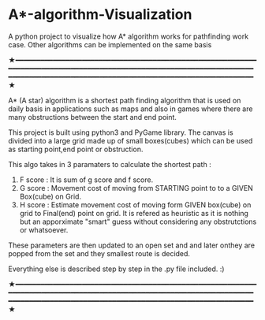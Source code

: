 # A*-algorithm-Visualization
A python project to visualize how A* algorithm works for pathfinding work case. Other algorithms can be implemented on the same basis

★━━━━━━━━━━━━━━━━━━━━━━━━━━━━━━━━━━━━━━━━━━━━━━━━━━━━━━━━━━━━━━━━━━━━━━━━━━━━━━━━━━━━━━━━━━━━━━━━━━━━━━━━━━━━━━━━━━━━━━━━━━━━━━━━━━━━━━━━━━━━━━━━━━━━━━━━━━━━━━━━━━━━━━━━━━━━━━━━★

A* (A star) algorithm is a shortest path finding algorithm that is used on daily basis in applications such as maps and also in games where there are many obstructions between the start and end point.

This project is built using python3 and PyGame library. The canvas is divided into a large grid made up of small boxes(cubes) which can be used as starting point,end point or obstruction.

This algo takes in 3 paramaters to calculate the shortest path :
 1) F score  : It is sum of g score and f score.
 2) G score  : Movement cost of moving from STARTING point to to a GIVEN Box(cube) on Grid.
 3) H score  : Estimate movement cost of moving form GIVEN box(cube) on grid to Final(end) point on grid. It is refered as heuristic as it is nothing but an apporximate "smart" guess without considering any obstrutctions or whatsoever.


These parameters are then updated to an open set and and later onthey are popped from the set and they smallest route is decided.

Everything else is described step by step in the .py file included. :)

★━━━━━━━━━━━━━━━━━━━━━━━━━━━━━━━━━━━━━━━━━━━━━━━━━━━━━━━━━━━━━━━━━━━━━━━━━━━━━━━━━━━━━━━━━━━━━━━━━━━━━━━━━━━━━━━━━━━━━━━━━━━━━━━━━━━━━━━━━━━━━━━━━━━━━━━━━━━━━━━━━━━━━━━━━━━━━━━━★
